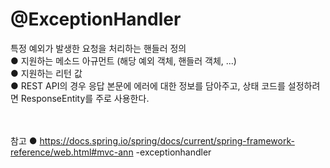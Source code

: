 # @ExceptionHandler
특정 예외가 발생한 요청을 처리하는 핸들러 정의 <br>
● 지원하는 메소드 아규먼트 (해당 예외 객체, 핸들러 객체, ...) <br>
● 지원하는 리턴 값 <br>
● REST API의 경우 응답 본문에 에러에 대한 정보를 담아주고, 상태 코드를
설정하려면 ResponseEntity를 주로 사용한다. <br>

<br> <br> 
참고
● https://docs.spring.io/spring/docs/current/spring-framework-reference/web.html#mvc-ann
-exceptionhandler

